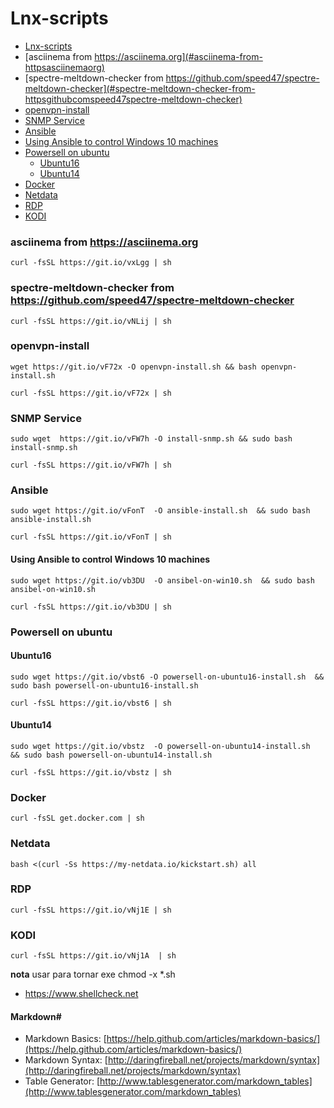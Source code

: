 # Lnx-scripts

- [Lnx-scripts](#lnx-scripts)
- [asciinema from https://asciinema.org](#asciinema-from-httpsasciinemaorg)
- [spectre-meltdown-checker from https://github.com/speed47/spectre-meltdown-checker](#spectre-meltdown-checker-from-httpsgithubcomspeed47spectre-meltdown-checker)
- [openvpn-install](#openvpn-install)
- [SNMP Service](#snmp-service)
- [Ansible](#ansible)
- [Using Ansible to control Windows 10 machines](#using-ansible-to-control-windows-10-machines)
- [Powersell on ubuntu](#powersell-on-ubuntu)
   - [Ubuntu16](#ubuntu16)
   - [Ubuntu14](#ubuntu14)
- [Docker](#docker)
- [Netdata](#netdata)
- [RDP](#rdp)
- [KODI](#kodi)



### asciinema from https://asciinema.org
`curl -fsSL https://git.io/vxLgg | sh`


### spectre-meltdown-checker from https://github.com/speed47/spectre-meltdown-checker
`curl -fsSL https://git.io/vNLij | sh`

### openvpn-install
`wget https://git.io/vF72x -O openvpn-install.sh && bash openvpn-install.sh`

`curl -fsSL https://git.io/vF72x | sh`

### SNMP Service
`sudo wget  https://git.io/vFW7h -O install-snmp.sh && sudo bash install-snmp.sh`

`curl -fsSL https://git.io/vFW7h | sh`

### Ansible
`sudo wget https://git.io/vFonT  -O ansible-install.sh  && sudo bash ansible-install.sh`

`curl -fsSL https://git.io/vFonT | sh`

#### Using Ansible to control Windows 10 machines
`sudo wget https://git.io/vb3DU  -O ansibel-on-win10.sh  && sudo bash ansibel-on-win10.sh`

`curl -fsSL https://git.io/vb3DU | sh`

### Powersell on ubuntu
#### Ubuntu16
`sudo wget https://git.io/vbst6 -O powersell-on-ubuntu16-install.sh  && sudo bash powersell-on-ubuntu16-install.sh`

`curl -fsSL https://git.io/vbst6 | sh`
#### Ubuntu14
`sudo wget https://git.io/vbstz  -O powersell-on-ubuntu14-install.sh  && sudo bash powersell-on-ubuntu14-install.sh`

`curl -fsSL https://git.io/vbstz | sh`

### Docker
`curl -fsSL get.docker.com | sh`

### Netdata
`bash <(curl -Ss https://my-netdata.io/kickstart.sh) all`

### RDP
`curl -fsSL https://git.io/vNj1E | sh`

### KODI
`curl -fsSL https://git.io/vNj1A  | sh`

**nota** usar para tornar exe chmod -x  *.sh


- https://www.shellcheck.net

#### **Markdown#**
 - Markdown Basics: [https://help.github.com/articles/markdown-basics/](https://help.github.com/articles/markdown-basics/)
 - Markdown Syntax: [http://daringfireball.net/projects/markdown/syntax](http://daringfireball.net/projects/markdown/syntax)
 - Table Generator: [http://www.tablesgenerator.com/markdown_tables](http://www.tablesgenerator.com/markdown_tables)
